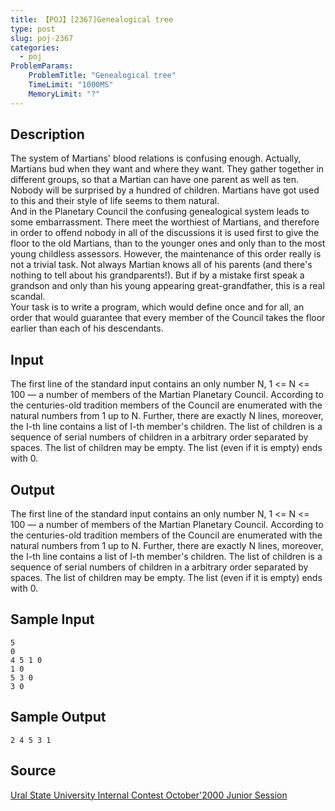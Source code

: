 ```yaml
---
title: 【POJ】[2367]Genealogical tree
type: post
slug: poj-2367
categories:
  - poj
ProblemParams:
    ProblemTitle: "Genealogical tree"
    TimeLimit: "1000MS"
    MemoryLimit: "?"
---
```


## Description

The system of Martians' blood relations is confusing enough. Actually, Martians bud when they want and where they want. They gather together in different groups, so that a Martian can have one parent as well as ten. Nobody will be surprised by a hundred of children. Martians have got used to this and their style of life seems to them natural.  
And in the Planetary Council the confusing genealogical system leads to some embarrassment. There meet the worthiest of Martians, and therefore in order to offend nobody in all of the discussions it is used first to give the floor to the old Martians, than to the younger ones and only than to the most young childless assessors. However, the maintenance of this order really is not a trivial task. Not always Martian knows all of his parents (and there's nothing to tell about his grandparents!). But if by a mistake first speak a grandson and only than his young appearing great-grandfather, this is a real scandal.  
Your task is to write a program, which would define once and for all, an order that would guarantee that every member of the Council takes the floor earlier than each of his descendants.

## Input

The first line of the standard input contains an only number N, 1 <= N <= 100 — a number of members of the Martian Planetary Council. According to the centuries-old tradition members of the Council are enumerated with the natural numbers from 1 up to N. Further, there are exactly N lines, moreover, the I-th line contains a list of I-th member's children. The list of children is a sequence of serial numbers of children in a arbitrary order separated by spaces. The list of children may be empty. The list (even if it is empty) ends with 0.

## Output

The first line of the standard input contains an only number N, 1 <= N <= 100 — a number of members of the Martian Planetary Council. According to the centuries-old tradition members of the Council are enumerated with the natural numbers from 1 up to N. Further, there are exactly N lines, moreover, the I-th line contains a list of I-th member's children. The list of children is a sequence of serial numbers of children in a arbitrary order separated by spaces. The list of children may be empty. The list (even if it is empty) ends with 0.

## Sample Input

```
5
0
4 5 1 0
1 0
5 3 0
3 0

```

## Sample Output

```
2 4 5 3 1
```

## Source

[Ural State University Internal Contest October'2000 Junior Session](http://poj.org/searchproblem?field=source&key=Ural+State+University+Internal+Contest+October%272000+Junior+Session)
